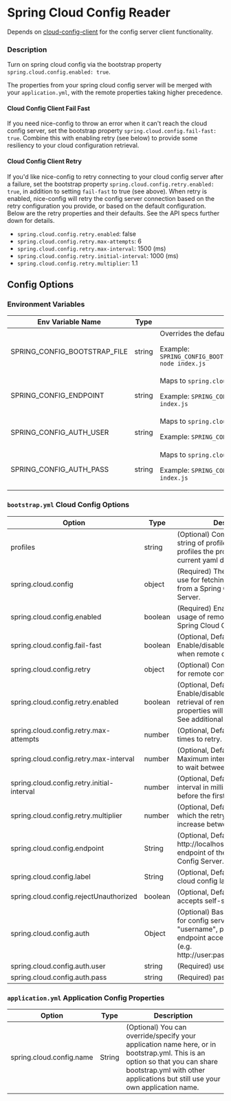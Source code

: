 # Spring Cloud Config Reader

Depends on [cloud-config-client](https://www.npmjs.com/package/cloud-config-client) for the config server client functionality.

### Description

Turn on spring cloud config via the bootstrap property `spring.cloud.config.enabled: true`.

The properties from your spring cloud config server will be merged with your `application.yml`, with the remote properties taking higher precedence.

#### Cloud Config Client Fail Fast

If you need nice-config to throw an error when it can't reach the cloud config server, set the bootstrap property `spring.cloud.config.fail-fast: true`. Combine this with enabling retry (see below) to provide some resiliency to your cloud configuration retrieval.

#### Cloud Config Client Retry

If you'd like nice-config to retry connecting to your cloud config server after a failure, set the bootstrap property `spring.cloud.config.retry.enabled: true`, in addition to setting `fail-fast` to true (see above). When retry is enabled, nice-config will retry the config server connection based on the retry configuration you provide, or based on the default configuration.  Below are the retry properties and their defaults. See the API specs further down for details.

- `spring.cloud.config.retry.enabled`: false
- `spring.cloud.config.retry.max-attempts`: 6
- `spring.cloud.config.retry.max-interval`: 1500 (ms)
- `spring.cloud.config.retry.initial-interval`: 1000 (ms)
- `spring.cloud.config.retry.multiplier`: 1.1

## Config Options

### Environment Variables

| Env Variable Name | Type | Usage |
| --- | --- | --- |
| SPRING_CONFIG_BOOTSTRAP_FILE | string | Overrides the default bootstrap file location.<p>Example: `SPRING_CONFIG_BOOTSTRAP_FILE=./spring/config/bootstrap.yml node index.js` |
| SPRING_CONFIG_ENDPOINT | string | Maps to `spring.cloud.config.endpoint`.<p>Example: `SPRING_CONFIG_ENDPOINT=http://test:8888 node index.js` |
| SPRING_CONFIG_AUTH_USER | string | Maps to `spring.cloud.config.auth.user`.<p>Example: `SPRING_CONFIG_AUTH_USER=user1 node index.js` |
| SPRING_CONFIG_AUTH_PASS | string | Maps to `spring.cloud.config.auth.pass`.<p>Example: `SPRING_CONFIG_AUTH_PASS=user1password node index.js` |

### `bootstrap.yml` Cloud Config Options
Option | Type | Description
------ | -------- | -----------
profiles | string | (Optional) Comma separated string of profiles. Indicates which profiles the properties in the current yaml document apply to.
spring.cloud.config | object | (Required) The config options to use for fetching remote properties from a Spring Cloud Config Server.
spring.cloud.config.enabled | boolean | (Required) Enable/disable the usage of remote properties via a Spring Cloud Config Server.
spring.cloud.config.fail-fast | boolean | (Optional, Default: false) Enable/disable throwing an error when remote config retrieval fails.
spring.cloud.config.retry | object | (Optional) Controls the retry logic for remote configuration retrieval.
spring.cloud.config.retry.enabled | boolean | (Optional, Default: false) Enable/disable retry. If enabled, retrieval of remote configuration properties will be retried if it fails. See additional properties below.
spring.cloud.config.retry.max-attempts | number | (Optional, Default: 6) Maximum times to retry.
spring.cloud.config.retry.max-interval | number | (Optional, Default: 1500) Maximum interval in milliseconds to wait between retries.
spring.cloud.config.retry.initial-interval | number | (Optional, Default: 1000) Initial interval in milliseconds to wait before the first retry.
spring.cloud.config.retry.multiplier | number | (Optional, Default: 1.1) Factor by which the retry interval will increase between retries.
spring.cloud.config.endpoint | String | (Optional, Default: http://localhost:8888) The url endpoint of the Spring Cloud Config Server.
spring.cloud.config.label | String | (Optional, Default: master) The cloud config label to use.
spring.cloud.config.rejectUnauthorized | boolean | (Optional, Default: true) if false accepts self-signed certificates
spring.cloud.config.auth | Object | (Optional) Basic Authentication for config server (e.g.: { user: "username", pass: "password"}). endpoint accepts also basic auth (e.g. http://user:pass@localhost:8888).
spring.cloud.config.auth.user | string | (Required) username if using auth
spring.cloud.config.auth.pass | string | (Required) password if using auth

### `application.yml` Application Config Properties
Option | Type | Description
------ | -------- | -----------
spring.cloud.config.name | String | (Optional) You can override/specify your application name here, or in bootstrap.yml. This is an option so that you can share bootstrap.yml with other applications but still use your own application name.
